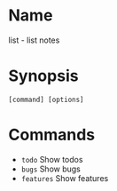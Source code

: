 # Name

list - list notes

# Synopsis

```
[command] [options]
```

# Commands

* `todo` Show todos
* `bugs` Show bugs
* `features` Show features
